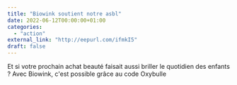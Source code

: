 ```yaml
---
title: "Biowink soutient notre asbl"
date: 2022-06-12T00:00:00+01:00
categories: 
  - "action"
external_link: "http://eepurl.com/ifmkI5"
draft: false
---
```

Et si votre prochain achat beauté faisait aussi briller le quotidien des enfants ? Avec Biowink, c'est possible grâce au code Oxybulle
